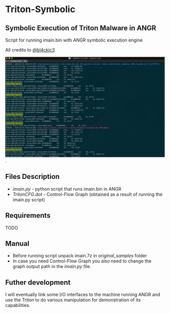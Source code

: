 # Triton-Symbolic
## Symbolic Execution of Triton Malware in ANGR
Script for running imain.bin with ANGR symbolic execution engine

All credits to [@bl4ckic3](https://twitter.com/bl4ckic3)

![Triton in ANGR](./angr.png).

## Files Description
* *imain.py* - python script that runs imain.bin in ANGR
* *TritonCFG.dot* - Control-Flow Graph (obtained as a result of running the imain.py script)

## Requirements
TODO

## Manual
* Before running script unpack imain.7z in *original_samples* folder
* In case you need Control-Flow Graph you also need to change the graph output path in the *imain.py* file.

## Futher development
I will eventually link some I/O interfaces to the machine running ANGR and use the Triton to do various manipulation for demonstration of its capabilities. 
